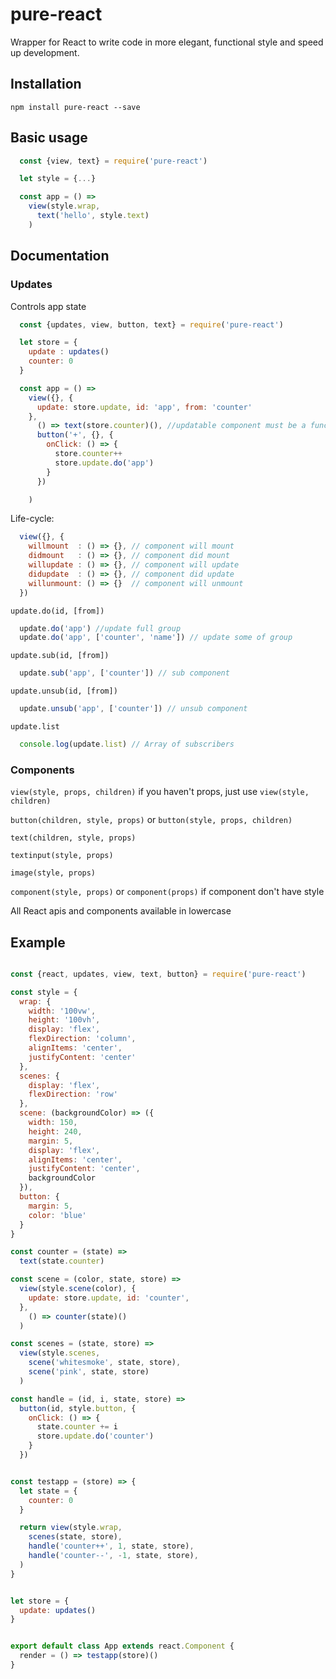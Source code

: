 # pure-react

Wrapper for React to write code in more elegant, functional style and speed up development.

## Installation

```
npm install pure-react --save
```

## Basic usage

```javascript
  const {view, text} = require('pure-react')

  let style = {...}

  const app = () =>
    view(style.wrap,
      text('hello', style.text)
    )
```

## Documentation

  ### Updates
  Controls app state

  ```javascript
    const {updates, view, button, text} = require('pure-react')

    let store = {
      update : updates()
      counter: 0
    }

    const app = () =>
      view({}, {
        update: store.update, id: 'app', from: 'counter'
      },
        () => text(store.counter)(), //updatable component must be a function
        button('+', {}, {
          onClick: () => {
            store.counter++
            store.update.do('app')
          }
        })

      )
  ```
  Life-cycle:
  ```javascript
    view({}, {
      willmount  : () => {}, // component will mount
      didmount   : () => {}, // component did mount
      willupdate : () => {}, // component will update
      didupdate  : () => {}, // component did update
      willunmount: () => {}  // component will unmount
    })
  ```

  `update.do(id, [from])`
  ```javascript
    update.do('app') //update full group
    update.do('app', ['counter', 'name']) // update some of group
  ```

  `update.sub(id, [from])`
  ```javascript
    update.sub('app', ['counter']) // sub component
  ```

  `update.unsub(id, [from])`
  ```javascript
    update.unsub('app', ['counter']) // unsub component
  ```

  `update.list`
  ```javascript
    console.log(update.list) // Array of subscribers
  ```

  ### Components

  `view(style, props, children)`  if you haven't props, just use `view(style, children)`

  `button(children, style, props)` or `button(style, props, children)`

  `text(children, style, props)`

  `textinput(style, props)`

  `image(style, props)`

  `component(style, props)` or `component(props)` if component don't have style

  All React apis and components available in lowercase


  ## Example
  ```javascript

  const {react, updates, view, text, button} = require('pure-react')

  const style = {
    wrap: {
      width: '100vw',
      height: '100vh',
      display: 'flex',
      flexDirection: 'column',
      alignItems: 'center',
      justifyContent: 'center'
    },
    scenes: {
      display: 'flex',
      flexDirection: 'row'
    },
    scene: (backgroundColor) => ({
      width: 150,
      height: 240,
      margin: 5,
      display: 'flex',
      alignItems: 'center',
      justifyContent: 'center',
      backgroundColor
    }),
    button: {
      margin: 5,
      color: 'blue'
    }
  }

  const counter = (state) =>
    text(state.counter)

  const scene = (color, state, store) =>
    view(style.scene(color), {
      update: store.update, id: 'counter',
    },
      () => counter(state)()
    )

  const scenes = (state, store) =>
    view(style.scenes,
      scene('whitesmoke', state, store),
      scene('pink', state, store)
    )

  const handle = (id, i, state, store) =>
    button(id, style.button, {
      onClick: () => {
        state.counter += i
        store.update.do('counter')
      }
    })


  const testapp = (store) => {
    let state = {
      counter: 0
    }

    return view(style.wrap,
      scenes(state, store),
      handle('counter++', 1, state, store),
      handle('counter--', -1, state, store),
    )
  }


  let store = {
    update: updates()
  }


  export default class App extends react.Component {
    render = () => testapp(store)()
  }
  ```
